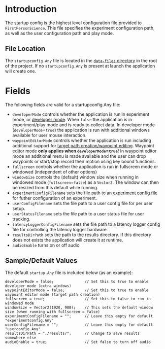 # Introduction
The startup config is the highest level configuration file provided to `FirstPersonScience`. This file specifies the experiment configuration path, as well as the user configuration path and play mode.

## File Location
The `startupconfig.Any` file is located in the [`data-files` directory](../data-files/) in the root of the project. If no `startupconfig.Any` is present at launch the application will create one.

# Fields
The following fields are valid for a startupconfig.Any file:

* `developerMode` controls whether the application is run in experiment mode, or [developer mode](./developermode.md). When `false` the application is in experiment/play mode and is ready to collect data. In developer mode (`developerMode`=`true`) the application is run with additional windows available for user mouse interaction.
* `waypointEditorMode` controls whether the application is run including additional support for [target path creation/waypoint editing](./patheditor.md). Waypoint editor mode **only applies when `developerMode`=`true`**! In waypoint editor mode an additional menu is made available and the user can drop waypoints or start/stop record their motion using key bound functions.
* `fullscreen` controls whether the application is run in fullscreen mode or windowed (independent of other options)
* `windowSize` controls the (default) window size when running in windowed mode (`fullscreen`=`false`) as a `Vector2`. The window can then be resized from this default while running.
* `experimentConfigFilename` sets the file path to an [experiment config file](./experimentConfigReadme.md) for futher configuration of an experiment.
* `userConfigFilename` sets the file path to a user config file for per user setup.
* `userStatusFilename` sets the file path to a user status file for user tracking.
* `latencyLoggerConfigFilename` sets the file path to a latency logger config file for controlling the latency logger hardware.
* `resultsDirPath` sets the path to the results directory. If this directory does not exists the application will create it at runtime.
* `audioEnable` turns on or off audio

## Sample/Default Values
The default `startup.Any` file is included below (as an example):
```
developerMode = false;              // Set this to true to enable developer mode (extra windows)
waypointEditorMode = false;         // Set this to true to enable waypoint editor mode (target path creation)
fullscreen = true;                  // Set this to false to run in windowed mode
windowSize = Vector2(1920, 980);    // This sets the default window size (when running with fullscreen = false)
experimentConfigFilename = "";      // Leave this empty for default "experimentconfig.Any"
userConfigFilename = "";            // Leave this empty for default "userconfig.Any"
resultsDirPath = "./results/";      // Change to save results somewhere else
audioEnable = true;                 // Set false to turn off audio
```
